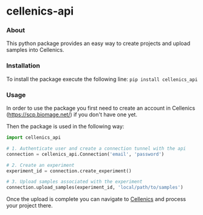 # cellenics-api

### About
This python package provides an easy way to create projects and upload samples into Cellenics.

### Installation
To install the package execute the following line:
`pip install cellenics_api`
 
### Usage
In order to use the package you first need to create an account in Cellenics (https://scp.biomage.net/) if you don't have one yet.

Then the package is used in the following way:
```python
import cellenics_api

# 1. Authenticate user and create a connection tunnel with the api
connection = cellenics_api.Connection('email', 'password')

# 2. Create an experiment
experiment_id = connection.create_experiment()

# 3. Upload samples associated with the experiment
connection.upload_samples(experiment_id, 'local/path/to/samples')
```
Once the upload is complete you can navigate to [Cellenics](https://scp.biomage.net/) and process your project there.